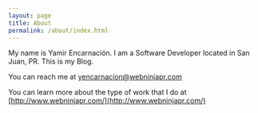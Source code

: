 ```yaml
---
layout: page
title: About
permalink: /about/index.html
---
```


My name is Yamir Encarnaci&oacute;n. I am a Software Developer located in San Juan, PR.  This is my Blog.

You can reach me at yencarnacion@webninjapr.com

You can learn more about the type of work that I do at [http://www.webninjapr.com/](http://www.webninjapr.com/)

